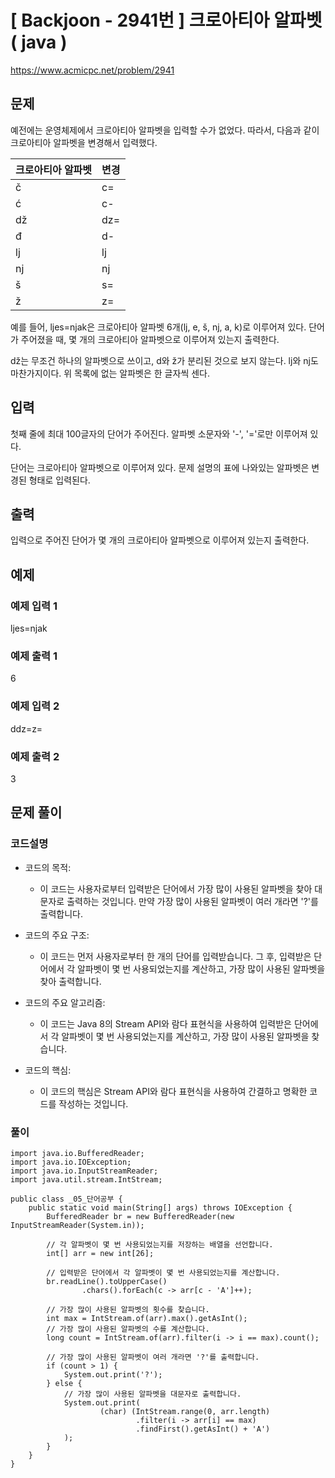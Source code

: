 # \[ Backjoon - 2941번 \] 크로아티아 알파벳 ( java )

https://www.acmicpc.net/problem/2941

## 문제
예전에는 운영체제에서 크로아티아 알파벳을 입력할 수가 없었다. 따라서, 다음과 같이 크로아티아 알파벳을 변경해서 입력했다.

|크로아티아 알파벳|변경|
|---|---|
|č|c=|
|ć|c-|
|dž|dz=|
|đ|d-|
|lj|lj|
|nj|nj|
|š|s=|
|ž|z=|

예를 들어, ljes=njak은 크로아티아 알파벳 6개(lj, e, š, nj, a, k)로 이루어져 있다. 단어가 주어졌을 때, 몇 개의 크로아티아 알파벳으로 이루어져 있는지 출력한다.

dž는 무조건 하나의 알파벳으로 쓰이고, d와 ž가 분리된 것으로 보지 않는다. lj와 nj도 마찬가지이다. 위 목록에 없는 알파벳은 한 글자씩 센다.

## 입력

첫째 줄에 최대 100글자의 단어가 주어진다. 알파벳 소문자와 '-', '='로만 이루어져 있다.

단어는 크로아티아 알파벳으로 이루어져 있다. 문제 설명의 표에 나와있는 알파벳은 변경된 형태로 입력된다.

## 출력

입력으로 주어진 단어가 몇 개의 크로아티아 알파벳으로 이루어져 있는지 출력한다.
## 예제
### 예제 입력 1 

ljes=njak

### 예제 출력 1

6

### 예제 입력 2

ddz=z=

### 예제 출력 2

3

## 문제 풀이
### 코드설명
- 코드의 목적:
    
    - 이 코드는 사용자로부터 입력받은 단어에서 가장 많이 사용된 알파벳을 찾아 대문자로 출력하는 것입니다. 만약 가장 많이 사용된 알파벳이 여러 개라면 '?'를 출력합니다.
- 코드의 주요 구조:
    
    - 이 코드는 먼저 사용자로부터 한 개의 단어를 입력받습니다. 그 후, 입력받은 단어에서 각 알파벳이 몇 번 사용되었는지를 계산하고, 가장 많이 사용된 알파벳을 찾아 출력합니다.
- 코드의 주요 알고리즘:
    
    - 이 코드는 Java 8의 Stream API와 람다 표현식을 사용하여 입력받은 단어에서 각 알파벳이 몇 번 사용되었는지를 계산하고, 가장 많이 사용된 알파벳을 찾습니다.
- 코드의 핵심:
    
    - 이 코드의 핵심은 Stream API와 람다 표현식을 사용하여 간결하고 명확한 코드를 작성하는 것입니다.


### 풀이

```
import java.io.BufferedReader;
import java.io.IOException;
import java.io.InputStreamReader;
import java.util.stream.IntStream;

public class _05_단어공부 {
    public static void main(String[] args) throws IOException {
        BufferedReader br = new BufferedReader(new InputStreamReader(System.in));

        // 각 알파벳이 몇 번 사용되었는지를 저장하는 배열을 선언합니다.
        int[] arr = new int[26];

        // 입력받은 단어에서 각 알파벳이 몇 번 사용되었는지를 계산합니다.
        br.readLine().toUpperCase()
                .chars().forEach(c -> arr[c - 'A']++);

        // 가장 많이 사용된 알파벳의 횟수를 찾습니다.
        int max = IntStream.of(arr).max().getAsInt();
        // 가장 많이 사용된 알파벳의 수를 계산합니다.
        long count = IntStream.of(arr).filter(i -> i == max).count();

        // 가장 많이 사용된 알파벳이 여러 개라면 '?'를 출력합니다.
        if (count > 1) {
            System.out.print('?');
        } else {
            // 가장 많이 사용된 알파벳을 대문자로 출력합니다.
            System.out.print(
                    (char) (IntStream.range(0, arr.length)
                            .filter(i -> arr[i] == max)
                            .findFirst().getAsInt() + 'A')
            );
        }
    }
}
```

